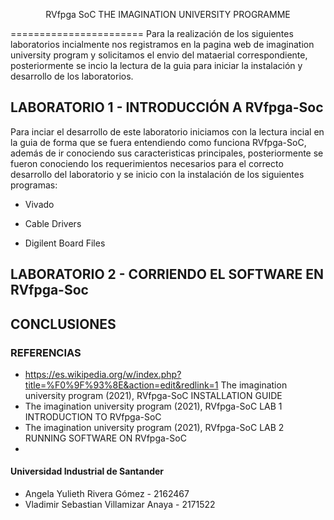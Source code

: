  <p align= "center"> RVfpga SoC THE IMAGINATION UNIVERSITY PROGRAMME </p> 
=======================
Para la realización de los siguientes laboratorios incialmente nos registramos en la pagina web de imagination university program y solicitamos el envio del mataerial correspondiente, posteriormente se incio la lectura de la guia para iniciar la instalación y desarrollo de los laboratorios.

## LABORATORIO 1 - INTRODUCCIÓN A RVfpga-Soc
Para inciar el desarrollo de este laboratorio iniciamos con la lectura incial en la guia de forma que se fuera entendiendo como funciona RVfpga-SoC, además de ir conociendo sus caracteristicas principales, posteriormente se fueron conociendo los requerimientos necesarios para el correcto desarrollo del laboratorio y se inicio con la instalación de los siguientes programas:

 *  Vivado 


 *  Cable Drivers
 
 *  Digilent Board Files







## LABORATORIO 2 - CORRIENDO EL SOFTWARE EN RVfpga-Soc


## CONCLUSIONES 

### REFERENCIAS 
* https://es.wikipedia.org/w/index.php?title=%F0%9F%93%8E&action=edit&redlink=1 The imagination university program (2021), RVfpga-SoC INSTALLATION GUIDE
* The imagination university program (2021), RVfpga-SoC LAB 1 INTRODUCTION TO RVfpga-SoC
* The imagination university program (2021), RVfpga-SoC LAB 2 RUNNING SOFTWARE ON RVfpga-SoC
*
#### Universidad Industrial de Santander 
* Angela Yulieth Rivera Gómez - 2162467
* Vladimir Sebastian Villamizar Anaya - 2171522
